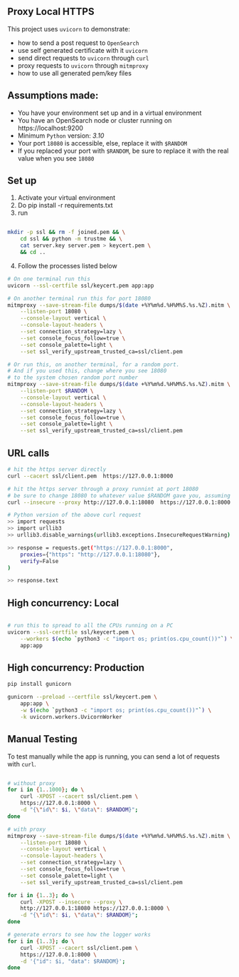 ## Proxy Local HTTPS
This project uses `uvicorn` to demonstrate:
- how to send a post request to `OpenSearch`
- use self generated certificate with it `uvicorn`
- send direct requests to `uvicorn` through `curl`
- proxy requests to `uvicorn` through `mitmproxy`
- how to use all generated pem/key files

## Assumptions made:
- You have your environment set up and in a virtual environment
- You have an OpenSearch node or cluster running on https://localhost:9200
- Minimum `Python` version: *3.10*
- Your port `18080` is accessible, else, replace it with `$RANDOM`
- If you replaced your port with `$RANDOM`, be sure to replace it with the real value when you see `18080`

## Set up
1. Activate your virtual environment
2. Do pip install -r requirements.txt
3. run 
```bash

mkdir -p ssl && rm -f joined.pem && \
    cd ssl && python -m trustme && \
    cat server.key server.pem > keycert.pem \
    && cd ..
```
4. Follow the processes listed below

```bash
# On one terminal run this
uvicorn --ssl-certfile ssl/keycert.pem app:app

# On another terminal run this for port 18080
mitmproxy --save-stream-file dumps/$(date +%Y%m%d.%H%M%S.%s.%Z).mitm \
    --listen-port 18080 \
    --console-layout vertical \
    --console-layout-headers \
    --set connection_strategy=lazy \
    --set console_focus_follow=true \
    --set console_palette=light \
    --set ssl_verify_upstream_trusted_ca=ssl/client.pem

# Or run this, on another terminal, for a random port. 
# And if you used this, change where you see 18080 
# to the system chosen random port number
mitmproxy --save-stream-file dumps/$(date +%Y%m%d.%H%M%S.%s.%Z).mitm \
    --listen-port $RANDOM \
    --console-layout vertical \
    --console-layout-headers \
    --set connection_strategy=lazy \
    --set console_focus_follow=true \
    --set console_palette=light \
    --set ssl_verify_upstream_trusted_ca=ssl/client.pem
```

## URL calls
```bash
# hit the https server directly
curl --cacert ssl/client.pem  https://127.0.0.1:8000

# hit the https server through a proxy runnint at port 18080
# be sure to change 18080 to whatever value $RANDOM gave you, assuming you used that option!
curl --insecure --proxy http://127.0.0.1:18080  https://127.0.0.1:8000

# Python version of the above curl request
>> import requests
>> import urllib3
>> urllib3.disable_warnings(urllib3.exceptions.InsecureRequestWarning)

>> response = requests.get("https://127.0.0.1:8000",
    proxies={"https": "http://127.0.0.1:18080"},
    verify=False
)

>> response.text
```

## High concurrency: Local
```bash

# run this to spread to all the CPUs running on a PC
uvicorn --ssl-certfile ssl/keycert.pem \
    --workers $(echo `python3 -c "import os; print(os.cpu_count())"`) \
    app:app
```

## High concurrency: Production
```bash
pip install gunicorn

gunicorn --preload --certfile ssl/keycert.pem \
    app:app \
    -w $(echo `python3 -c "import os; print(os.cpu_count())"`) \
    -k uvicorn.workers.UvicornWorker
```

## Manual Testing
To test manually while the app is running, you can send a lot of requests with `curl`.

```bash

# without proxy
for i in {1..1000}; do \
    curl -XPOST --cacert ssl/client.pem \
    https://127.0.0.1:8000 \
    -d "{\"id\": $i, \"data\": $RANDOM}";
done

# with proxy
mitmproxy --save-stream-file dumps/$(date +%Y%m%d.%H%M%S.%s.%Z).mitm \
    --listen-port 18080 \
    --console-layout vertical \
    --console-layout-headers \
    --set connection_strategy=lazy \
    --set console_focus_follow=true \
    --set console_palette=light \
    --set ssl_verify_upstream_trusted_ca=ssl/client.pem

for i in {1..3}; do \
    curl -XPOST --insecure --proxy \
    http://127.0.0.1:18080 https://127.0.0.1:8000 \
    -d "{\"id\": $i, \"data\": $RANDOM}";
done

# generate errors to see how the logger works
for i in {1..3}; do \
    curl -XPOST --cacert ssl/client.pem \
    https://127.0.0.1:8000 \
    -d '{"id": $i, "data": $RANDOM}';
done
```
